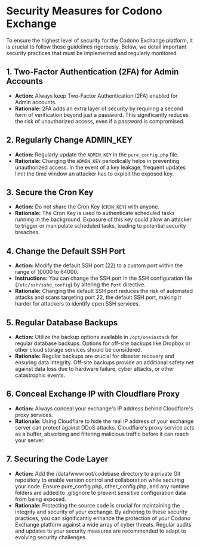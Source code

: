 # Security Measures for Codono Exchange

To ensure the highest level of security for the Codono Exchange platform, it is crucial to follow these guidelines rigorously. Below, we detail important security practices that must be implemented and regularly monitored.

## 1. Two-Factor Authentication (2FA) for Admin Accounts

- **Action:** Always keep Two-Factor Authentication (2FA) enabled for Admin accounts.
- **Rationale:** 2FA adds an extra layer of security by requiring a second form of verification beyond just a password. This significantly reduces the risk of unauthorized access, even if a password is compromised.

## 2. Regularly Change ADMIN_KEY

- **Action:** Regularly update the `ADMIN_KEY` in the `pure_config.php` file.
- **Rationale:** Changing the `ADMIN_KEY` periodically helps in preventing unauthorized access. In the event of a key leakage, frequent updates limit the time window an attacker has to exploit the exposed key.

## 3. Secure the Cron Key

- **Action:** Do not share the Cron Key (`CRON_KEY`) with anyone.
- **Rationale:** The Cron Key is used to authenticate scheduled tasks running in the background. Exposure of this key could allow an attacker to trigger or manipulate scheduled tasks, leading to potential security breaches.

## 4. Change the Default SSH Port

- **Action:** Modify the default SSH port (22) to a custom port within the range of 10000 to 64000.
- **Instructions:** You can change the SSH port in the SSH configuration file (`/etc/ssh/sshd_config`) by altering the `Port` directive.
- **Rationale:** Changing the default SSH port reduces the risk of automated attacks and scans targeting port 22, the default SSH port, making it harder for attackers to identify open SSH services.

## 5. Regular Database Backups

- **Action:** Utilize the backup options available in `/opt/oneinstack` for regular database backups. Options for off-site backups like Dropbox or other cloud storage services should be considered.
- **Rationale:** Regular backups are crucial for disaster recovery and ensuring data integrity. Off-site backups provide an additional safety net against data loss due to hardware failure, cyber attacks, or other catastrophic events.

## 6. Conceal Exchange IP with Cloudflare Proxy

- **Action:** Always conceal your exchange's IP address behind Cloudflare's proxy services.
- **Rationale:** Using Cloudflare to hide the real IP address of your exchange server can protect against DDoS attacks. Cloudflare's proxy service acts as a buffer, absorbing and filtering malicious traffic before it can reach your server.

## 7. Securing the Code Layer

- **Action:** Add the /data/wwwroot/codebase directory to a private Git repository to enable version control and collaboration while securing your code. Ensure pure_config.php, other_config.php, and any runtime folders are added to .gitignore to prevent sensitive configuration data from being exposed.
- **Rationale:** Protecting the source code is crucial for maintaining the integrity and security of your exchange.
By adhering to these security practices, you can significantly enhance the protection of your Codono Exchange platform against a wide array of cyber threats. Regular audits and updates to your security measures are recommended to adapt to evolving security challenges.
